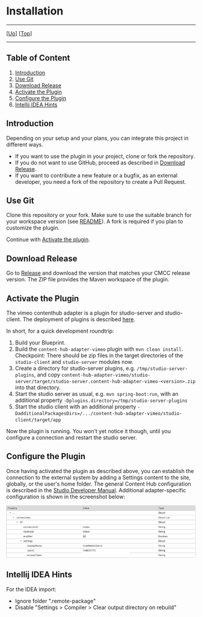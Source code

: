# Installation

--------------------------------------------------------------------------------

\[[Up](README.md)\] \[[Top](#top)\]

--------------------------------------------------------------------------------

## Table of Content

1. [Introduction](#introduction)
2. [Use Git](#use-git)
3. [Download Release](#download-release)
4. [Activate the Plugin](#activate-the-plugin)
5. [Configure the Plugin](#configure-the-plugin)
6. [Intellij IDEA Hints](#intellij-idea-hints)

## Introduction

Depending on your setup and your plans, you can integrate this project in different ways.

* If you want to use the plugin in your project, clone or fork the repository.
* If you do not want to use GitHub, proceed as described in [Download Release](#download-release).
* If you want to contribute a new feature or a bugfix, as an external developer, you need a fork of the repository to create a Pull Request.

## Use Git

Clone this repository or your fork. Make sure to use the suitable branch
for your workspace version (see [README](../README.md)). A fork is required if
you plan to customize the plugin.

Continue with [Activate the plugin](#activate-the-plugin).

## Download Release

Go to [Release](https://github.com/CoreMedia/content-hub-adapter-vimeo/releases) and download the version that matches your CMCC release version.
The ZIP file provides the Maven workspace of the plugin.

## Activate the Plugin

The vimeo contenthub adapter is a plugin for studio-server and studio-client.
The deployment of plugins is described [here](https://documentation.coremedia.com/cmcc-11/artifacts/2210/webhelp/coremedia-en/content/ApplicationPlugins.html).

In short, for a quick development roundtrip:
1. Build your Blueprint.
2. Build the `content-hub-adapter-vimeo` plugin with `mvn clean install`.
   Checkpoint: There should be zip files in the target directories of the `studio-client` and `studio-server` modules now.
3. Create a directory for studio-server plugins, e.g. `/tmp/studio-server-plugins`,
   and copy `content-hub-adapter-vimeo/studio-server/target/studio-server.content-hub-adapter-vimeo-<version>.zip`
   into that directory.
4. Start the studio server as usual, e.g. `mvn spring-boot:run`, with an additional property `-Dplugins.directory=/tmp/studio-server-plugins`
5. Start the studio client with an additional property `-DadditionalPackagesDirs=/.../content-hub-adapter-vimeo/studio-client/target/app`

Now the plugin is running.  You won't yet notice it though, until you configure a connection
and restart the studio server.

## Configure the Plugin

Once having activated the plugin as described above, you can establish the connection to the external system by adding a Settings content to the site,
globally, or the user's home folder. The general Content Hub configuration is described in the
[Studio Developer Manual](https://documentation.coremedia.com/cmcc-11/artifacts/2210/webhelp/studio-developer-en/content/Content_HubAdapterConfiguration.html).
Additional adapter-specific configuration is shown in the screenshot below:

![Image1: Adapter-specific configuration](editorial-documentation_2.png)

## Intellij IDEA Hints

For the IDEA import:
- Ignore folder ".remote-package"
- Disable "Settings > Compiler > Clear output directory on rebuild"
